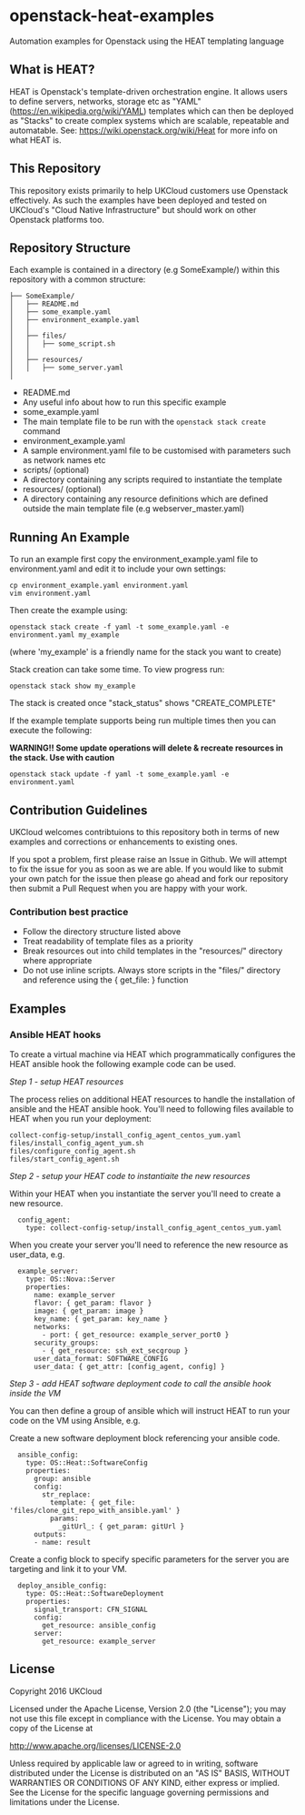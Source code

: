 # openstack-heat-examples
Automation examples for Openstack using the HEAT templating language

## What is HEAT?
HEAT is Openstack's template-driven orchestration engine. It allows
users to define servers, networks, storage etc as "YAML"
(https://en.wikipedia.org/wiki/YAML)  templates which
can then be deployed as "Stacks" to create complex systems which are
scalable, repeatable and automatable.
See: https://wiki.openstack.org/wiki/Heat for more info on what HEAT is.

## This Repository
This repository exists primarily to help UKCloud customers use Openstack
effectively. As such the examples have been deployed and tested on
UKCloud's "Cloud Native Infrastructure" but should work on other
Openstack platforms too.

## Repository Structure
Each example is contained in a directory (e.g SomeExample/) within this
repository with a common structure:

```
├── SomeExample/
│   ├── README.md
│   ├── some_example.yaml
│   ├── environment_example.yaml
│   │
│   ├── files/
│   │   ├── some_script.sh
│   │
│   ├── resources/
│   │   ├── some_server.yaml
│
```

* README.md
 * Any useful info about how to run this specific example
* some_example.yaml
 * The main template file to be run with the `openstack stack create`
   command
* environment_example.yaml
 * A sample environment.yaml file to be customised with parameters such
   as network names etc
* scripts/ (optional)
 * A directory containing any scripts required to instantiate the
   template
* resources/ (optional)
 * A directory containing any resource definitions which are defined
   outside the main template file (e.g webserver_master.yaml)


## Running An Example
To run an example first copy the environment_example.yaml file to
environment.yaml and edit it to include your own settings:

```
cp environment_example.yaml environment.yaml
vim environment.yaml
```

Then create the example using:

```
openstack stack create -f yaml -t some_example.yaml -e environment.yaml my_example
```
(where 'my_example' is a friendly name for the stack you want to create)

Stack creation can take some time. To view progress run:
```
openstack stack show my_example
```
The stack is created once "stack_status" shows "CREATE_COMPLETE"


If the example template supports being run multiple times then you can
execute the following:

**WARNING!! Some update operations will delete & recreate resources in the stack. Use with caution**
```
openstack stack update -f yaml -t some_example.yaml -e environment.yaml
```

## Contribution Guidelines
UKCloud welcomes contribtuions to this repository both in terms of new
examples and corrections or enhancements to existing ones. 

If you spot a problem, first please raise an Issue in Github. We will
attempt to fix the issue for you as soon as we are able.
If you would like to submit your own patch for the issue then please go ahead
and fork our repository then submit a Pull Request when you are happy
with your work.

### Contribution best practice

* Follow the directory structure listed above
* Treat readability of template files as a priority
* Break resources out into child templates in the "resources/" directory
  where appropriate
* Do not use inline scripts. Always store scripts in the "files/"
  directory and reference using the { get_file: } function

## Examples

### Ansible HEAT hooks

To create a virtual machine via HEAT which programmatically configures the HEAT ansible hook the following example code can be used.

*Step 1 - setup HEAT resources*

The process relies on additional HEAT resources to handle the installation of ansible and the HEAT ansible hook. You'll need to following files available to HEAT when you run your deployment:

```
collect-config-setup/install_config_agent_centos_yum.yaml
files/install_config_agent_yum.sh
files/configure_config_agent.sh
files/start_config_agent.sh
```

*Step 2 - setup your HEAT code to instantiaite the new resources*

Within your HEAT when you instantiate the server you'll need to create a new resource.

```
  config_agent:
    type: collect-config-setup/install_config_agent_centos_yum.yaml
```

When you create your server you'll need to reference the new resource as user_data, e.g.

```
  example_server:
    type: OS::Nova::Server
    properties:
      name: example_server
      flavor: { get_param: flavor }
      image: { get_param: image }
      key_name: { get_param: key_name }
      networks:
        - port: { get_resource: example_server_port0 }
      security_groups:
        - { get_resource: ssh_ext_secgroup }
      user_data_format: SOFTWARE_CONFIG
      user_data: { get_attr: [config_agent, config] }
```

*Step 3 - add HEAT software deployment code to call the ansible hook inside the VM*

You can then define a group of ansible which will instruct HEAT to run your code on the VM using Ansible, e.g.

Create a new software deployment block referencing your ansible code.

```
  ansible_config:
    type: OS::Heat::SoftwareConfig
    properties:
      group: ansible
      config:
        str_replace:
          template: { get_file: 'files/clone_git_repo_with_ansible.yaml' }
          params:
            _gitUrl_: { get_param: gitUrl }
      outputs:
      - name: result
```

Create a config block to specify specific parameters for the server you are targeting and link it to your VM.

```
  deploy_ansible_config:
    type: OS::Heat::SoftwareDeployment
    properties:
      signal_transport: CFN_SIGNAL
      config:
        get_resource: ansible_config
      server:
        get_resource: example_server
```

## License
Copyright 2016 UKCloud

Licensed under the Apache License, Version 2.0 (the "License"); you may
not use this file except in compliance with the License. You may obtain
a copy of the License at

http://www.apache.org/licenses/LICENSE-2.0

Unless required by applicable law or agreed to in writing, software
distributed under the License is distributed on an "AS IS" BASIS,
WITHOUT WARRANTIES OR CONDITIONS OF ANY KIND, either express or implied.
See the License for the specific language governing permissions and
limitations under the License.
